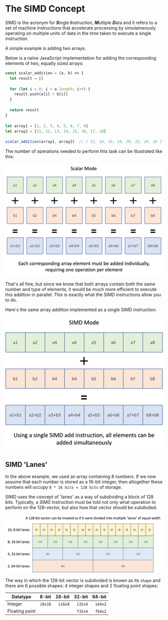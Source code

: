 # The SIMD Concept

SIMD is the acronym for ***S***ingle ***I***nstruction, ***M***ultiple ***D***ata and it refers to a set of machine instructions that accelerate processing by simulatneously operating on multiple units of data in the time taken to execute a single instruction.

A simple example is adding two arrays.

Below is a naïve JavaScript implementation for adding the corresponding elements of two, equally sized arrays:

```javascript
const scalar_addition = (a, b) => {
  let result = []

  for (let i = 0; i < a.length; i++) {
    result.push(a[i] + b[i])
  }

  return result
}

let array1 = [1, 2, 3, 4, 5, 6, 7, 8]
let array2 = [11, 12, 13, 14, 15, 16, 17, 18]

scalar_addition(array1, array2)  // [ 12, 14, 16, 18, 20, 22, 24, 26 ]
```

The number of operations needed to perform this task can be illustrated like this:

![Scalar Addition](../img/scalar_addition.png)

That's all fine, but since we know that both arrays contain both the same number and type of elements, it would be much more efficient to execute this addition in parallel.
This is exactly what the SIMD instructions allow you to do.

Here's the same array addition implemented as a single SIMD instruction:

![SIMD Addition](../img/simd_addition.png)

## SIMD 'Lanes'

In the above example, we used an array containing 8 numbers.
If we now assume that each number is stored as a 16-bit integer, then altogether these numbers will occupy `8 * 16 bits = 128 bits` of storage.

SIMD uses the concept of 'lanes' as a way of subdividing a block of 128 bits.
Typically, a SIMD instruction must be told not only what operation to perform on the 128-vector, but also how that vector should be subdivded.

![SIMD Lanes](../img/simd_lanes.png)

The way in which the 128-bit vector is subdivided is known as its `shape` and there are 6 possible shapes: 4 integer shapes and 2 floating point shapes:

| Datatype | 8-bit | 16-bit | 32-bit | 64-bit |
|---|--:|--:|--:|--:|
| Integer | `i8x16` | `i16x8` | `i32x4`| `i64x2`
| Floating point | | | `f32x4` | `f64x2` |
